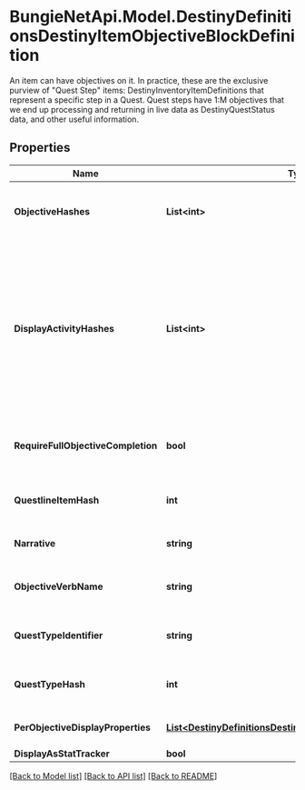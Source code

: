 # BungieNetApi.Model.DestinyDefinitionsDestinyItemObjectiveBlockDefinition
An item can have objectives on it. In practice, these are the exclusive purview of \"Quest Step\" items: DestinyInventoryItemDefinitions that represent a specific step in a Quest.  Quest steps have 1:M objectives that we end up processing and returning in live data as DestinyQuestStatus data, and other useful information.
## Properties

Name | Type | Description | Notes
------------ | ------------- | ------------- | -------------
**ObjectiveHashes** | **List&lt;int&gt;** | The hashes to Objectives (DestinyObjectiveDefinition) that are part of this Quest Step, in the order that they should be rendered. | [optional] 
**DisplayActivityHashes** | **List&lt;int&gt;** | For every entry in objectiveHashes, there is a corresponding entry in this array at the same index. If the objective is meant to be associated with a specific DestinyActivityDefinition, there will be a valid hash at that index. Otherwise, it will be invalid (0).  Rendered somewhat obsolete by perObjectiveDisplayProperties, which currently has much the same information but may end up with more info in the future. | [optional] 
**RequireFullObjectiveCompletion** | **bool** | If True, all objectives must be completed for the step to be completed. If False, any one objective can be completed for the step to be completed. | [optional] 
**QuestlineItemHash** | **int** | The hash for the DestinyInventoryItemDefinition representing the Quest to which this Quest Step belongs. | [optional] 
**Narrative** | **string** | The localized string for narrative text related to this quest step, if any. | [optional] 
**ObjectiveVerbName** | **string** | The localized string describing an action to be performed associated with the objectives, if any. | [optional] 
**QuestTypeIdentifier** | **string** | The identifier for the type of quest being performed, if any. Not associated with any fixed definition, yet. | [optional] 
**QuestTypeHash** | **int** | A hashed value for the questTypeIdentifier, because apparently I like to be redundant. | [optional] 
**PerObjectiveDisplayProperties** | [**List&lt;DestinyDefinitionsDestinyObjectiveDisplayProperties&gt;**](DestinyDefinitionsDestinyObjectiveDisplayProperties.md) | One entry per Objective on the item, it will have related display information. | [optional] 
**DisplayAsStatTracker** | **bool** |  | [optional] 

[[Back to Model list]](../README.md#documentation-for-models) [[Back to API list]](../README.md#documentation-for-api-endpoints) [[Back to README]](../README.md)

